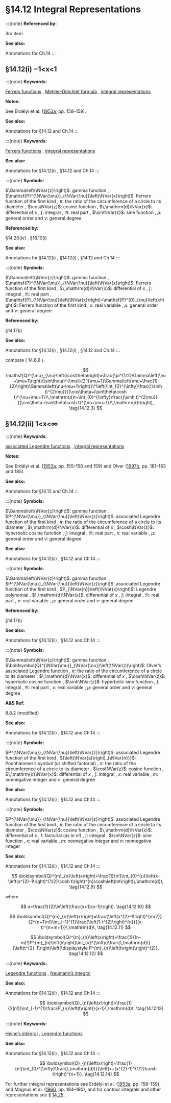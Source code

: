 # §14.12 Integral Representations

:::{note}
**Referenced by:**

3rd item

**See also:**

Annotations for Ch.14
:::


## §14.12(i) −1<x<1

:::{note}
**Keywords:**

[Ferrers functions](http://dlmf.nist.gov/search/search?q=Ferrers%20functions) , [Mehler–Dirichlet formula](http://dlmf.nist.gov/search/search?q=Mehler%E2%80%93Dirichlet%20formula) , [integral representations](http://dlmf.nist.gov/search/search?q=integral%20representations)

**Notes:**

See Erdélyi et al. ([1953a](./bib/E.html#bib751 "Higher Transcendental Functions. Vol. I"), pp. 158–159).

**See also:**

Annotations for §14.12 and Ch.14
:::

:::{note}
**Keywords:**

[Ferrers functions](http://dlmf.nist.gov/search/search?q=Ferrers%20functions) , [integral representations](http://dlmf.nist.gov/search/search?q=integral%20representations)

**See also:**

Annotations for §14.12(i) , §14.12 and Ch.14
:::

:::{note}
**Symbols:**

$\Gamma\left(\NVar{z}\right)$: gamma function , $\mathsf{P}^{\NVar{\mu}}_{\NVar{\nu}}\left(\NVar{x}\right)$: Ferrers function of the first kind , $\pi$: the ratio of the circumference of a circle to its diameter , $\cos\NVar{z}$: cosine function , $\,\mathrm{d}\NVar{x}$: differential of $x$ , $\int$: integral , $\Re$: real part , $\sin\NVar{z}$: sine function , $\mu$: general order and $\nu$: general degree

**Referenced by:**

§14.20(iv) , §18.10(i)

**See also:**

Annotations for §14.12(i) , §14.12(i) , §14.12 and Ch.14
:::

:::{note}
**Symbols:**

$\Gamma\left(\NVar{z}\right)$: gamma function , $\mathsf{P}^{\NVar{\mu}}_{\NVar{\nu}}\left(\NVar{x}\right)$: Ferrers function of the first kind , $\,\mathrm{d}\NVar{x}$: differential of $x$ , $\int$: integral , $\Re$: real part , $\mathsf{P}_{\NVar{\nu}}\left(\NVar{x}\right)=\mathsf{P}^{0}_{\nu}\left(x\right)$: Ferrers function of the first kind , $x$: real variable , $\mu$: general order and $\nu$: general degree

**Referenced by:**

§14.17(i)

**See also:**

Annotations for §14.12(i) , §14.12(i) , §14.12 and Ch.14
:::

compare ( 14.6.6 ).


<a id="E3"></a>
$$
\mathsf{Q}^{\mu}_{\nu}\left(\cos\theta\right)=\frac{\pi^{1/2}\Gamma\left(\nu+\mu+1\right)(\sin\theta)^{\mu}}{2^{\mu+1}\Gamma\left(\mu+\frac{1}{2}\right)\Gamma\left(\nu-\mu+1\right)}\*\left(\int_{0}^{\infty}\frac{(\sinh t)^{2\mu}}{(\cos\theta+i\sin\theta\cosh t)^{\nu+\mu+1}}\,\mathrm{d}t+\int_{0}^{\infty}\frac{(\sinh t)^{2\mu}}{(\cos\theta-i\sin\theta\cosh t)^{\nu+\mu+1}}\,\mathrm{d}t\right), \tag{14.12.3}
$$


## §14.12(ii) 1<x<∞

:::{note}
**Keywords:**

[associated Legendre functions](http://dlmf.nist.gov/search/search?q=associated%20Legendre%20functions) , [integral representations](http://dlmf.nist.gov/search/search?q=integral%20representations)

**Notes:**

See Erdélyi et al. ([1953a](./bib/E.html#bib751 "Higher Transcendental Functions. Vol. I"), pp. 155–156 and 159) and Olver ([1997b](./bib/O.html#bib1809 "Asymptotics and Special Functions"), pp. 181–183 and 185).

**See also:**

Annotations for §14.12 and Ch.14
:::

:::{note}
**Symbols:**

$\Gamma\left(\NVar{z}\right)$: gamma function , $P^{\NVar{\mu}}_{\NVar{\nu}}\left(\NVar{z}\right)$: associated Legendre function of the first kind , $\pi$: the ratio of the circumference of a circle to its diameter , $\,\mathrm{d}\NVar{x}$: differential of $x$ , $\cosh\NVar{z}$: hyperbolic cosine function , $\int$: integral , $\Re$: real part , $x$: real variable , $\mu$: general order and $\nu$: general degree

**See also:**

Annotations for §14.12(ii) , §14.12 and Ch.14
:::

:::{note}
**Symbols:**

$\Gamma\left(\NVar{z}\right)$: gamma function , $P^{\NVar{\mu}}_{\NVar{\nu}}\left(\NVar{z}\right)$: associated Legendre function of the first kind , $P_{\NVar{n}}\left(\NVar{x}\right)$: Legendre polynomial , $\,\mathrm{d}\NVar{x}$: differential of $x$ , $\int$: integral , $\Re$: real part , $x$: real variable , $\mu$: general order and $\nu$: general degree

**Referenced by:**

§14.17(i)

**See also:**

Annotations for §14.12(ii) , §14.12 and Ch.14
:::

:::{note}
**Symbols:**

$\Gamma\left(\NVar{z}\right)$: gamma function , $\boldsymbol{Q}^{\NVar{\mu}}_{\NVar{\nu}}\left(\NVar{z}\right)$: Olver’s associated Legendre function , $\pi$: the ratio of the circumference of a circle to its diameter , $\,\mathrm{d}\NVar{x}$: differential of $x$ , $\cosh\NVar{z}$: hyperbolic cosine function , $\sinh\NVar{z}$: hyperbolic sine function , $\int$: integral , $\Re$: real part , $x$: real variable , $\mu$: general order and $\nu$: general degree

**A&S Ref:**

8.8.2 (modified)

**See also:**

Annotations for §14.12(ii) , §14.12 and Ch.14
:::

:::{note}
**Symbols:**

$P^{\NVar{\mu}}_{\NVar{\nu}}\left(\NVar{z}\right)$: associated Legendre function of the first kind , ${\left(\NVar{a}\right)_{\NVar{n}}}$: Pochhammer’s symbol (or shifted factorial) , $\pi$: the ratio of the circumference of a circle to its diameter , $\cos\NVar{z}$: cosine function , $\,\mathrm{d}\NVar{x}$: differential of $x$ , $\int$: integral , $x$: real variable , $m$: nonnegative integer and $\nu$: general degree

**See also:**

Annotations for §14.12(ii) , §14.12 and Ch.14
:::

:::{note}
**Symbols:**

$P^{\NVar{\mu}}_{\NVar{\nu}}\left(\NVar{z}\right)$: associated Legendre function of the first kind , $\pi$: the ratio of the circumference of a circle to its diameter , $\cos\NVar{z}$: cosine function , $\,\mathrm{d}\NVar{x}$: differential of $x$ , $!$: factorial (as in $n!$) , $\int$: integral , $\sin\NVar{z}$: sine function , $x$: real variable , $m$: nonnegative integer and $n$: nonnegative integer

**See also:**

Annotations for §14.12(ii) , §14.12 and Ch.14
:::


<a id="E9"></a>
$$
\boldsymbol{Q}^{m}_{n}\left(x\right)=\frac{1}{n!}\int_{0}^{u}\left(x-\left(x^{2}-1\right)^{1/2}\cosh t\right)^{n}\cosh\left(mt\right)\,\mathrm{d}t, \tag{14.12.9}
$$

where


<a id="E10"></a>
$$
u=\frac{1}{2}\ln\left(\frac{x+1}{x-1}\right). \tag{14.12.10}
$$


<a id="E11"></a>
$$
\boldsymbol{Q}^{m}_{n}\left(x\right)=\frac{\left(x^{2}-1\right)^{m/2}}{2^{n+1}n!}\int_{-1}^{1}\frac{\left(1-t^{2}\right)^{n}}{(x-t)^{n+m+1}}\,\mathrm{d}t, \tag{14.12.11}
$$


<a id="E12"></a>
$$
\boldsymbol{Q}^{m}_{n}\left(x\right)=\frac{1}{(n-m)!}P^{m}_{n}\left(x\right)\int_{x}^{\infty}\frac{\,\mathrm{d}t}{\left(t^{2}-1\right)\left(\displaystyle P^{m}_{n}\left(t\right)\right)^{2}}, \tag{14.12.12}
$$

:::{note}
**Keywords:**

[Legendre functions](http://dlmf.nist.gov/search/search?q=Legendre%20functions) , [Neumann’s integral](http://dlmf.nist.gov/search/search?q=Neumann%20integral)

**See also:**

Annotations for §14.12(ii) , §14.12 and Ch.14
:::


<a id="E13"></a>
$$
\boldsymbol{Q}_{n}\left(x\right)=\frac{1}{2(n!)}\int_{-1}^{1}\frac{P_{n}\left(t\right)}{x-t}\,\mathrm{d}t. \tag{14.12.13}
$$

:::{note}
**Keywords:**

[Heine’s integral](http://dlmf.nist.gov/search/search?q=Heine%20integral) , [Legendre functions](http://dlmf.nist.gov/search/search?q=Legendre%20functions)

**See also:**

Annotations for §14.12(ii) , §14.12 and Ch.14
:::


<a id="E14"></a>
$$
\boldsymbol{Q}_{n}\left(x\right)=\frac{1}{n!}\int_{0}^{\infty}\frac{\,\mathrm{d}t}{\left(x+(x^{2}-1)^{1/2}\cosh t\right)^{n+1}}. \tag{14.12.14}
$$

For further integral representations see Erdélyi et al. ([1953a](./bib/E.html#bib751 "Higher Transcendental Functions. Vol. I"), pp. 158–159) and Magnus et al. ([1966](./bib/M.html#bib1534 "Formulas and Theorems for the Special Functions of Mathematical Physics"), pp. 184–190), and for contour integrals and other representations see § [14.25](./14.25.md "§14.25 Integral Representations ‣ Complex Arguments ‣ Chapter 14 Legendre and Related Functions") .
